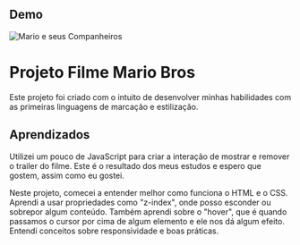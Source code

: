 
## Demo

![Mario e seus Companheiros](https://scontent.xx.fbcdn.net/v/t1.15752-9/403419855_1780928225653614_3033210370017970379_n.png?stp=dst-png_p403x403&_nc_cat=110&ccb=1-7&_nc_sid=510075&_nc_ohc=LIBPaycUKMgAX99fxLz&_nc_ad=z-m&_nc_cid=0&_nc_ht=scontent.xx&oh=03_AdRcjf1CcUaXyucCPtVomWomtnwIsQIB8Ad61MpYgGd8Fg&oe=659EB971)
# Projeto Filme Mario Bros

Este projeto foi criado com o intuito de desenvolver minhas habilidades com as primeiras linguagens de marcação e estilização.


## Aprendizados

Utilizei um pouco de JavaScript para criar a interação de mostrar e remover o trailer do filme. Este é o resultado dos meus estudos e espero que gostem, assim como eu gostei.

Neste projeto, comecei a entender melhor como funciona o HTML e o CSS. Aprendi a usar propriedades como "z-index", onde posso esconder ou sobrepor algum conteúdo. Também aprendi sobre o "hover", que é quando passamos o cursor por cima de algum elemento e ele nos dá algum efeito. Entendi conceitos sobre responsividade e boas práticas.
